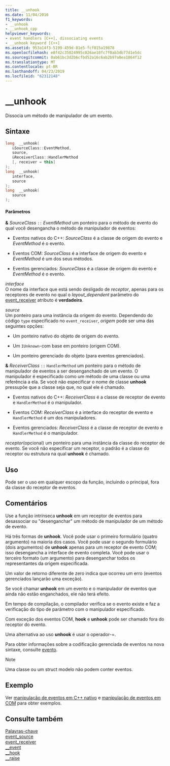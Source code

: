 ```yaml
---
title: __unhook
ms.date: 11/04/2016
f1_keywords:
- __unhook
- __unhook_cpp
helpviewer_keywords:
- event handlers [C++], dissociating events
- __unhook keyword [C++]
ms.assetid: 953a14f3-5199-459d-81e5-fcf015a19878
ms.openlocfilehash: e8f42c35024995c026ae10fc7f0ab3db77d1e5dc
ms.sourcegitcommit: 0ab61bc3d2b6cfbd52a16c6ab2b97a8ea1864f12
ms.translationtype: MT
ms.contentlocale: pt-BR
ms.lasthandoff: 04/23/2019
ms.locfileid: "62312148"
---
```

# <a name="unhook"></a>__unhook

Dissocia um método de manipulador de um evento.

## <a name="syntax"></a>Sintaxe

```cpp
long  __unhook(
   &SourceClass::EventMethod,
   source,
   &ReceiverClass::HandlerMethod
   [, receiver = this]
);
long  __unhook(
   interface,
   source
);
long  __unhook(
   source
);
```

#### <a name="parameters"></a>Parâmetros

**&** *SourceClass* `::` *EventMethod* um ponteiro para o método de evento do qual você desengancha o método de manipulador de eventos:

- Eventos nativos do C++: *SourceClass* é a classe de origem do evento e *EventMethod* é o evento.

- Eventos COM: *SourceClass* é a interface de origem do evento e *EventMethod* é um dos seus métodos.

- Eventos gerenciados: *SourceClass* é a classe de origem do evento e *EventMethod* é o evento.

*interface*<br/>
O nome da interface que está sendo desligado de *receptor*, apenas para os receptores de evento no qual o *layout_dependent* parâmetro do [event_receiver](../windows/attributes/event-receiver.md) atributo é **verdadeira**.

*source*<br/>
Um ponteiro para uma instância da origem do evento. Dependendo do código `type` especificado no `event_receiver`, *origem* pode ser uma das seguintes opções:

- Um ponteiro nativo do objeto de origem do evento.

- Um `IUnknown`-com base em ponteiro (origem COM).

- Um ponteiro gerenciado do objeto (para eventos gerenciados).

**&** *ReceiverClass* `::` `HandlerMethod` um ponteiro para o método de manipulador de eventos a ser desenganchado de um evento. O manipulador é especificado como um método de uma classe ou uma referência a ela. Se você não especificar o nome de classe **unhook** pressupõe que a classe seja que, no qual ele é chamado.

- Eventos nativos do C++: *ReceiverClass* é a classe de receptor de evento e `HandlerMethod` é o manipulador.

- Eventos COM: *ReceiverClass* é a interface do receptor de evento e `HandlerMethod` é um dos manipuladores.

- Eventos gerenciados: *ReceiverClass* é a classe de receptor de evento e `HandlerMethod` é o manipulador.

*receptor*(opcional) um ponteiro para uma instância da classe do receptor de evento. Se você não especificar um receptor, o padrão é a classe do receptor ou estrutura na qual **unhook** é chamado.

## <a name="usage"></a>Uso

Pode ser o uso em qualquer escopo da função, incluindo o principal, fora da classe do receptor de eventos.

## <a name="remarks"></a>Comentários

Use a função intrínseca **unhook** em um receptor de eventos para desassociar ou "desenganchar" um método de manipulador de um método de evento.

Há três formas de **unhook**. Você pode usar o primeiro formulário (quatro argumento) na maioria dos casos. Você pode usar o segundo formulário (dois argumentos) de **unhook** apenas para um receptor de evento COM; isso desengancha a interface de evento completa. Você pode usar o terceiro formato (um argumento) para desenganchar todos os representantes da origem especificada.

Um valor de retorno diferente de zero indica que ocorreu um erro (eventos gerenciados lançarão uma exceção).

Se você chamar **unhook** em um evento e o manipulador de eventos que ainda não estão enganchados, ele não terá efeito.

Em tempo de compilação, o compilador verifica se o evento existe e faz a verificação do tipo de parâmetro com o manipulador especificado.

Com exceção dos eventos COM, **hook** e **unhook** pode ser chamado fora do receptor do evento.

Uma alternativa ao uso **unhook** é usar o operador-=.

Para obter informações sobre a codificação gerenciada de eventos na nova sintaxe, consulte [evento](../extensions/event-cpp-component-extensions.md).

> [!NOTE]
>  Uma classe ou um struct modelo não podem conter eventos.

## <a name="example"></a>Exemplo

Ver [manipulação de eventos em C++ nativo](../cpp/event-handling-in-native-cpp.md) e [manipulação de eventos em COM](../cpp/event-handling-in-com.md) para obter exemplos.

## <a name="see-also"></a>Consulte também

[Palavras-chave](../cpp/keywords-cpp.md)<br/>
[event_source](../windows/attributes/event-source.md)<br/>
[event_receiver](../windows/attributes/event-receiver.md)<br/>
[__event](../cpp/event.md)<br/>
[__hook](../cpp/hook.md)<br/>
[__raise](../cpp/raise.md)